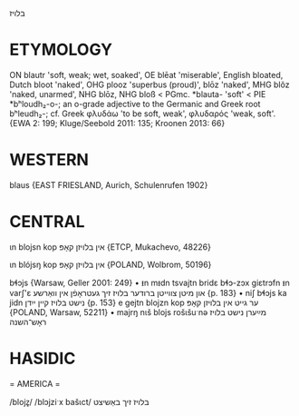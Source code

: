 בלויז

ETYMOLOGY
===========
ON blautr 'soft, weak; wet, soaked', OE blēat 'miserable', English bloated, Dutch bloot 'naked', OHG plooz 'superbus (proud)', blōz 'naked', MHG blôz 'naked, unarmed', NHG blōz, NHG bloß < PGmc. *blauta- 'soft' < PIE *bʰloudh₂-o-; an o-grade adjective to the Germanic and Greek root bʰleudh₂-; cf. Greek φλυδάω 'to be soft, weak', φλυδαρός 'weak, soft'.
{EWA 2: 199; Kluge/Seebold 2011: 135; Kroonen 2013: 66}

WESTERN
========

blaus {EAST FRIESLAND, Aurich, Schulenrufen 1902}

CENTRAL
========

ɩn blojsn kop אין בלויזן קאָפּ {ETCP, Mukachevo, 48226}

ɩn blójsŋ kop אין בלויזן קאָפּ {POLAND, Wolbrom, 50196}

bɬɔjs {Warsaw, Geller 2001: 249}
	•	ᵻn mᵻdn tsvajtn bridɛ bɬɔ-zɔx giɛtrɔfn ᵻn varʃ'ɛ און מיטן צווייטן ברודער בלויז זיך געטראָפֿן אין וואַרשע {p.  183}
	•	niʃ bɬɔjs ka jidn נישט בלויז קיין ייִדן {p. 153}
e gejtn blojzn kop ער גייט אין בלויזן קאָפּ {POLAND, Warsaw, 52211}
	•	majrŋ nɩš blojs rošɩšuˑnə מײַערן נישט בלויז ראָש־השנה

HASIDIC
=======
= AMERICA = 

/blojz̥/
/blɔjziˑx bašɩct/ בלויז זיך באַשיצט